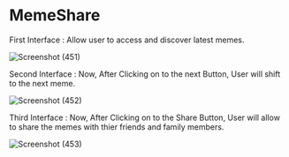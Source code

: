 # MemeShare


First Interface :  Allow user to access and discover latest memes. 

![Screenshot (451)](https://user-images.githubusercontent.com/79192605/119719368-5243c400-be86-11eb-8861-d854319c3c48.png)

Second Interface :  Now, After Clicking on to the next Button, User will shift to the next meme. 

![Screenshot (452)](https://user-images.githubusercontent.com/79192605/119719379-566fe180-be86-11eb-9b05-02abc647c84f.png)

Third Interface :  Now, After Clicking on to the Share Button, User will allow to share the memes with thier friends and family members. 

![Screenshot (453)](https://user-images.githubusercontent.com/79192605/119719389-5a036880-be86-11eb-842b-610c3bc78cc7.png)

